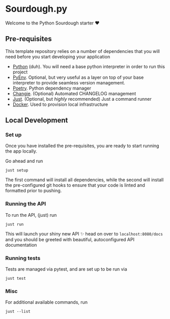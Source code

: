 # Sourdough.py

Welcome to the Python Sourdough starter ❤️

## Pre-requisites

This template repository relies on a number of dependencies that you will need before you start developing your
application

- [Python](https://www.python.org/) (duh). You will need a base python interpreter in order to run this project
- [PyEnv](https://github.com/pyenv/pyenv). Optional, but very useful as a layer on top of your base interpreter to
  provide seamless version management.
- [Poetry](https://python-poetry.org/). Python dependency manager
- [Changie](https://changie.dev/). (Optional) Automated CHANGELOG management
- [Just](https://github.com/casey/just).  (Optional, but _highly_ recommended) Just a command runner
- [Docker](https://www.docker.com/). Used to provision local infrastructure

## Local Development

### Set up
Once you have installed the pre-requisites, you are ready to start running the app locally.

Go ahead and run

```shell
just setup
```

The first command will install all dependencies, while the second will install the pre-configured git hooks to ensure
that your code is linted and formatted prior to pushing.

### Running the API

To run the API, (just) run

```shell
just run
```

This will launch your shiny new API ✨ head on over to `localhost:8080/docs` and you should be greeted with beautiful,
autoconfigured API documentation

### Running tests

Tests are managed via pytest, and are set up to be run via 

```shell
just test
```

### Misc

For additional available commands, run 

```shell
just --list
```